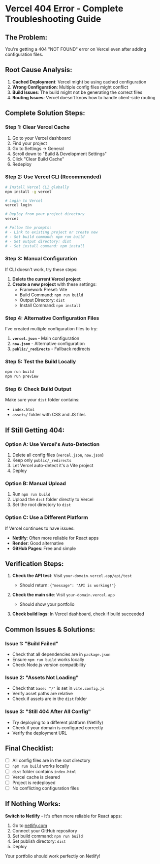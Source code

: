 # Vercel 404 Error - Complete Troubleshooting Guide

## **The Problem:**
You're getting a 404 "NOT FOUND" error on Vercel even after adding configuration files.

## **Root Cause Analysis:**
1. **Cached Deployment**: Vercel might be using cached configuration
2. **Wrong Configuration**: Multiple config files might conflict
3. **Build Issues**: The build might not be generating the correct files
4. **Routing Issues**: Vercel doesn't know how to handle client-side routing

## **Complete Solution Steps:**

### **Step 1: Clear Vercel Cache**
1. Go to your Vercel dashboard
2. Find your project
3. Go to Settings → General
4. Scroll down to "Build & Development Settings"
5. Click "Clear Build Cache"
6. Redeploy

### **Step 2: Use Vercel CLI (Recommended)**
```bash
# Install Vercel CLI globally
npm install -g vercel

# Login to Vercel
vercel login

# Deploy from your project directory
vercel

# Follow the prompts:
# - Link to existing project or create new
# - Set build command: npm run build
# - Set output directory: dist
# - Set install command: npm install
```

### **Step 3: Manual Configuration**
If CLI doesn't work, try these steps:

1. **Delete the current Vercel project**
2. **Create a new project** with these settings:
   - Framework Preset: Vite
   - Build Command: `npm run build`
   - Output Directory: `dist`
   - Install Command: `npm install`

### **Step 4: Alternative Configuration Files**

I've created multiple configuration files to try:

1. **`vercel.json`** - Main configuration
2. **`now.json`** - Alternative configuration
3. **`public/_redirects`** - Fallback redirects

### **Step 5: Test the Build Locally**
```bash
npm run build
npm run preview
```

### **Step 6: Check Build Output**
Make sure your `dist` folder contains:
- `index.html`
- `assets/` folder with CSS and JS files

## **If Still Getting 404:**

### **Option A: Use Vercel's Auto-Detection**
1. Delete all config files (`vercel.json`, `now.json`)
2. Keep only `public/_redirects`
3. Let Vercel auto-detect it's a Vite project
4. Deploy

### **Option B: Manual Upload**
1. Run `npm run build`
2. Upload the `dist` folder directly to Vercel
3. Set the root directory to `dist`

### **Option C: Use a Different Platform**
If Vercel continues to have issues:
- **Netlify**: Often more reliable for React apps
- **Render**: Good alternative
- **GitHub Pages**: Free and simple

## **Verification Steps:**

1. **Check the API test**: Visit `your-domain.vercel.app/api/test`
   - Should return: `{"message": "API is working!"}`

2. **Check the main site**: Visit `your-domain.vercel.app`
   - Should show your portfolio

3. **Check build logs**: In Vercel dashboard, check if build succeeded

## **Common Issues & Solutions:**

### **Issue 1: "Build Failed"**
- Check that all dependencies are in `package.json`
- Ensure `npm run build` works locally
- Check Node.js version compatibility

### **Issue 2: "Assets Not Loading"**
- Check that `base: "/"` is set in `vite.config.js`
- Verify asset paths are relative
- Check if assets are in the `dist` folder

### **Issue 3: "Still 404 After All Config"**
- Try deploying to a different platform (Netlify)
- Check if your domain is configured correctly
- Verify the deployment URL

## **Final Checklist:**

- [ ] All config files are in the root directory
- [ ] `npm run build` works locally
- [ ] `dist` folder contains `index.html`
- [ ] Vercel cache is cleared
- [ ] Project is redeployed
- [ ] No conflicting configuration files

## **If Nothing Works:**

**Switch to Netlify** - It's often more reliable for React apps:

1. Go to [netlify.com](https://netlify.com)
2. Connect your GitHub repository
3. Set build command: `npm run build`
4. Set publish directory: `dist`
5. Deploy

Your portfolio should work perfectly on Netlify! 